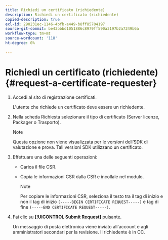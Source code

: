 ```yaml
---
title: Richiedi un certificato (richiedente)
description: Richiedi un certificato (richiedente)
copied-description: true
exl-id: 290231ec-1146-4bfb-a449-b8ff85704197
source-git-commit: be43bbbd1051886c8979ff590a3197b2a7249b6a
workflow-type: tm+mt
source-wordcount: '118'
ht-degree: 0%

---
```


# Richiedi un certificato (richiedente){#request-a-certificate-requester}

1. Accedi al sito di registrazione certificati.

   L&#39;utente che richiede un certificato deve essere un richiedente.

1. Nella scheda Richiesta selezionare il tipo di certificato (Server licenze, Packager o Trasporto).

   >[!NOTE]
   >
   >Questa opzione non viene visualizzata per le versioni dell’SDK di valutazione e prova. Tali versioni SDK utilizzano un certificato.

1. Effettuare una delle seguenti operazioni:

   * Carica il file CSR.
   * Copia le informazioni CSR dalla CSR e incollale nel modulo.

      >[!NOTE]
      >
      >Per copiare le informazioni CSR, seleziona il testo tra il tag di inizio e non il tag di inizio `(-----BEGIN CERTIFICATE REQUEST-----)` e tag di fine `(-----END CERTIFICATE REQUEST-----)`.

1. Fai clic su **[!UICONTROL Submit Request]** pulsante.

   Un messaggio di posta elettronica viene inviato all&#39;account e agli amministratori secondari per la revisione. Il richiedente è in CC.

